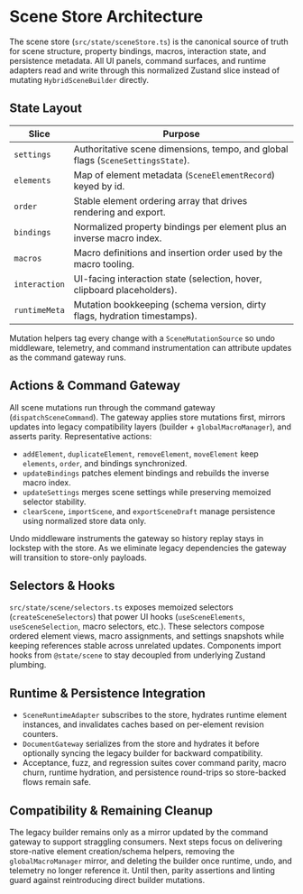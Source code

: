 # Scene Store Architecture

The scene store (`src/state/sceneStore.ts`) is the canonical source of truth for scene structure, property bindings, macros, interaction state, and persistence metadata. All UI panels, command surfaces, and runtime adapters read and write through this normalized Zustand slice instead of mutating `HybridSceneBuilder` directly.

## State Layout
| Slice | Purpose |
| --- | --- |
| `settings` | Authoritative scene dimensions, tempo, and global flags (`SceneSettingsState`). |
| `elements` | Map of element metadata (`SceneElementRecord`) keyed by id. |
| `order` | Stable element ordering array that drives rendering and export. |
| `bindings` | Normalized property bindings per element plus an inverse macro index. |
| `macros` | Macro definitions and insertion order used by the macro tooling. |
| `interaction` | UI-facing interaction state (selection, hover, clipboard placeholders). |
| `runtimeMeta` | Mutation bookkeeping (schema version, dirty flags, hydration timestamps). |

Mutation helpers tag every change with a `SceneMutationSource` so undo middleware, telemetry, and command instrumentation can attribute updates as the command gateway runs.

## Actions & Command Gateway
All scene mutations run through the command gateway (`dispatchSceneCommand`). The gateway applies store mutations first, mirrors updates into legacy compatibility layers (builder + `globalMacroManager`), and asserts parity. Representative actions:

- `addElement`, `duplicateElement`, `removeElement`, `moveElement` keep `elements`, `order`, and bindings synchronized.
- `updateBindings` patches element bindings and rebuilds the inverse macro index.
- `updateSettings` merges scene settings while preserving memoized selector stability.
- `clearScene`, `importScene`, and `exportSceneDraft` manage persistence using normalized store data only.

Undo middleware instruments the gateway so history replay stays in lockstep with the store. As we eliminate legacy dependencies the gateway will transition to store-only payloads.

## Selectors & Hooks
`src/state/scene/selectors.ts` exposes memoized selectors (`createSceneSelectors`) that power UI hooks (`useSceneElements`, `useSceneSelection`, macro selectors, etc.). These selectors compose ordered element views, macro assignments, and settings snapshots while keeping references stable across unrelated updates. Components import hooks from `@state/scene` to stay decoupled from underlying Zustand plumbing.

## Runtime & Persistence Integration
- `SceneRuntimeAdapter` subscribes to the store, hydrates runtime element instances, and invalidates caches based on per-element revision counters.
- `DocumentGateway` serializes from the store and hydrates it before optionally syncing the legacy builder for backward compatibility.
- Acceptance, fuzz, and regression suites cover command parity, macro churn, runtime hydration, and persistence round-trips so store-backed flows remain safe.

## Compatibility & Remaining Cleanup
The legacy builder remains only as a mirror updated by the command gateway to support straggling consumers. Next steps focus on delivering store-native element creation/schema helpers, removing the `globalMacroManager` mirror, and deleting the builder once runtime, undo, and telemetry no longer reference it. Until then, parity assertions and linting guard against reintroducing direct builder mutations.
